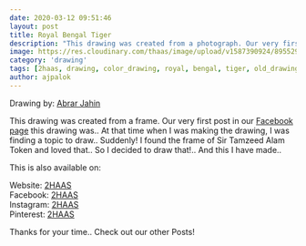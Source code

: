 ```yaml
---
date: 2020-03-12 09:51:46
layout: post
title: Royal Bengal Tiger
description: "This drawing was created from a photograph. Our very first post this drawing was.. Read more to know how I started to draw this.. "
image: https://res.cloudinary.com/thaas/image/upload/v1587390924/89552979_860246861064954_4679690095345795072_o.jpg_g5114c.jpg
category: 'drawing'
tags: [2haas, drawing, color_drawing, royal, bengal, tiger, old_drawing, pastel_color]
author: ajpalok
---
```


Drawing by: [Abrar Jahin](https://aj.palok.ga)  
  
This drawing was created from a frame. Our very first post in our [Facebook page](https://www.facebook.com/2haas) this drawing was..
At that time when I was making the drawing, I was finding a topic to draw.. Suddenly!  I found the frame of Sir Tamzeed Alam Token and loved that.. So I decided to draw that!.. And this I have made..
  
This is also available on:  
  
Website: [2HAAS](https://2haas.ml)  
Facebook: [2HAAS](https://www.facebook.com/2haas)  
Instagram: [2HAAS](https://www.instagram.com/2haas.ml)  
Pinterest: [2HAAS](https://pin.it/1EO6NW0)  
  
Thanks for your time.. Check out our other Posts!
